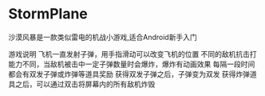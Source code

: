 # StormPlane
沙漠风暴是一款类似雷电的机战小游戏,适合Android新手入门

游戏说明
飞机一直发射子弹，用手指滑动可以改变飞机的位置
不同的敌机抗击打能力不同，当敌机被击中一定子弹数量时会爆炸，爆炸有动画效果
每隔一段时间都会有双发子弹或炸弹等道具奖励
获得双发子弹之后，子弹变为双发
获得炸弹道具之后，可以通过双击将屏幕内的所有敌机炸毁
